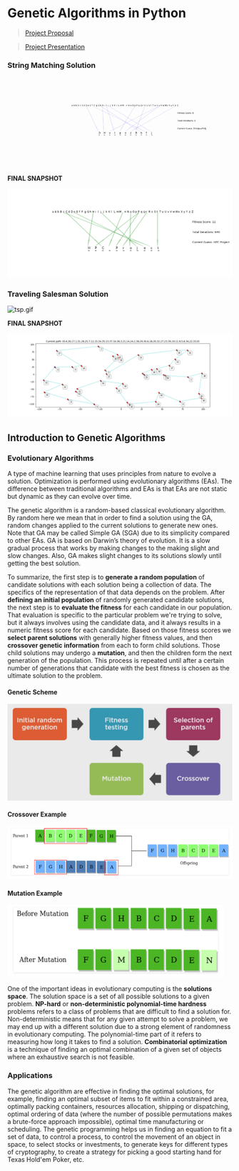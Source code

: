 # Genetic Algorithms in Python
>[Project Proposal](https://drive.google.com/open?id=1_J8gyWmiVxVyxVxKWK-81Zo53TYyDTD6)

>[Project Presentation](https://drive.google.com/open?id=1ze0ppJCZHvvU6jA7TjZ0iNwRWxT3S5nMaDA-EgogiV4)

### String Matching Solution
![test.gif](test.gif)

**FINAL SNAPSHOT**

![640_HPC Project.png](https://github.com/jamwine/Genetic-Algorithms/blob/master/anim/640_HPC%20Project.png?raw=true)

### Traveling Salesman Solution
![tsp.gif](tsp.gif)

**FINAL SNAPSHOT**

![149.png](tsp_anim/149.png)

## Introduction to Genetic Algorithms
### Evolutionary Algorithms
A type of machine learning that uses principles from nature to evolve a solution. Optimization is performed using evolutionary algorithms (EAs). The difference between traditional algorithms and EAs is that EAs are not static but dynamic as they can evolve over time.

The genetic algorithm is a random-based classical evolutionary algorithm. By random here we mean that in order to find a solution using the GA, random changes applied to the current solutions to generate new ones. Note that GA may be called Simple GA (SGA) due to its simplicity compared to other EAs. GA is based on Darwin’s theory of evolution. It is a slow gradual process that works by making changes to the making slight and slow changes. Also, GA makes slight changes to its solutions slowly until getting the best solution.

To summarize, the first step is to **generate a random population** of candidate solutions with each solution being a collection of data. The specifics of the representation of that data depends on the problem. After **defining an initial population** of randomly generated candidate solutions, the next step is to **evaluate the fitness** for each candidate in our population. That evaluation is specific to the particular problem we're trying to solve, but it always involves using the candidate data, and it always results in a numeric fitness score for each candidate. Based on those fitness scores we **select parent solutions** with generally higher fitness values, and then **crossover genetic information** from each to form child solutions. Those child solutions may undergo a **mutation**, and then the children form the next generation of the population. This process is repeated until after a certain number of generations that candidate with the best fitness is chosen as the ultimate solution to the problem.

#### Genetic Scheme
![ga.png](imgs/ga.png)

#### Crossover Example
![crossover.png](imgs/crossover.png)

#### Mutation Example
![mutation.png](imgs/mutation.png)

One of the important ideas in evolutionary computing is the **solutions space**. The solution space is a set of all possible solutions to a given problem. **NP-hard** or **non-deterministic polynomial-time hardness** problems refers to a class of problems that are difficult to find a solution for. Non-deterministic means that for any given attempt to solve a problem, we may end up with a different solution due to a strong element of randomness in evolutionary computing. The polynomial-time part of it refers to measuring how long it takes to find a solution. **Combinatorial optimization** is a technique of finding an optimal combination of a given set of objects where an exhaustive search is not feasible. 

### Applications 
The genetic algorithm are effective in finding the optimal solutions, for example, finding an optimal subset of items to fit within a constrained area, optimally packing containers, resources allocation, shipping or dispatching, optimal ordering of data (where the number of possible permutations makes a brute-force approach impossible), optimal time manufacturing or scheduling. The genetic programming helps us in finding an equation to fit a set of data, to control a process, to control the movement of an object in space, to select stocks or investments, to generate keys for different types of cryptography, to create a strategy for picking a good starting hand for Texas Hold'em Poker, etc. 
